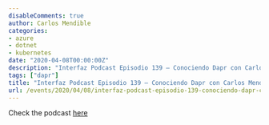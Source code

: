 ```yaml
---
disableComments: true
author: Carlos Mendible
categories:
- azure
- dotnet
- kubernetes
date: "2020-04-08T00:00:00Z"
description: "Interfaz Podcast Episodio 139 – Conociendo Dapr con Carlos Mendible"
tags: ["dapr"]
title: "Interfaz Podcast Episodio 139 – Conociendo Dapr con Carlos Mendible"
url: /events/2020/04/08/interfaz-podcast-episodio-139-conociendo-dapr-con-carlos-mendible/
---
```


Check the podcast [here](https://rdiazconcha.com/2020/04/08/interfaz-podcast-episodio-139-conociendo-dapr-con-carlos-mendible/)